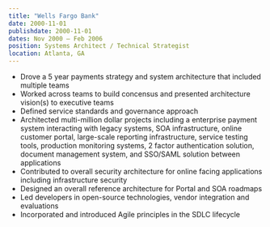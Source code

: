 ```yaml
---
title: "Wells Fargo Bank"
date: 2000-11-01
publishdate: 2000-11-01
dates: Nov 2000 – Feb 2006
position: Systems Architect / Technical Strategist
location: Atlanta, GA
---
```

* Drove a 5 year payments strategy and system architecture that included multiple teams
* Worked across teams to build concensus and presented architecture vision(s) to executive teams
* Defined service standards and governance approach
* Architected multi-million dollar projects including a enterprise payment system interacting with legacy systems, SOA infrastructure, online customer portal, large-scale reporting infrastructure, service testing tools, production monitoring systems, 2 factor authentication solution, document management system, and SSO/SAML solution between applications
* Contributed to overall security architecture for online facing applications including infrastructure security
* Designed an overall reference architecture for Portal and SOA roadmaps
* Led developers in open-source technologies, vendor integration and evaluations
* Incorporated and introduced Agile principles in the SDLC lifecycle